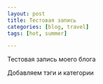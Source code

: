```yaml
---
layout: post
title: Тестовая запись
categories: [blog, travel]
tags: [hot, summer]

---
```


Тестовая запись моего блога
<!--more-->
Добавляем тэги и категории
